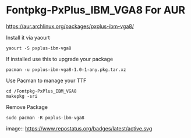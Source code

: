 # Fontpkg-PxPlus_IBM_VGA8 For AUR

https://aur.archlinux.org/packages/pxplus-ibm-vga8/

Install it via yaourt 
```shell
yaourt -S pxplus-ibm-vga8
```

If installed use this to upgrade your package
```shell
pacman -u pxplus-ibm-vga8-1.0-1-any.pkg.tar.xz
```

Use Pacman to manage your TTF
```shell
cd /Fontpkg-PxPlus_IBM_VGA8
makepkg -sri
```

Remove Package
```shell
sudo pacman -R pxplus-ibm-vga8
```
image:: https://www.repostatus.org/badges/latest/active.svg

